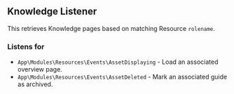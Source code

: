 ## Knowledge Listener

This retrieves Knowledge pages based on matching Resource `rolename`.

### Listens for

* `App\Modules\Resources\Events\AssetDisplaying` - Load an associated overview page.
* `App\Modules\Resources\Events\AssetDeleted` - Mark an associated guide as archived.
